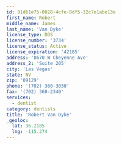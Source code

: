 ```yaml
---
id: 81d61e75-0028-4cfe-8df5-32c7e1abe13e
first_name: Robert
middle_name: James
last_name: 'Van Dyke'
license_type: DDS
license_number: '3734'
license_status: Active
license_expiration: '42185'
address: '8670 W Cheyenne Ave'
address_2: 'Suite 205'
city: 'Las Vegas'
state: NV
zip: '89129'
phone: '(702) 360-3030'
fax: '(702) 360-2340'
services:
  - dentist
category: dentists
title: 'Robert Van Dyke'
_geoloc:
  lat: 36.2185
  lng: -115.274
---
```

